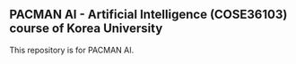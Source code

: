 ## PACMAN AI - Artificial Intelligence (COSE36103) course of Korea University

This repository is for PACMAN AI.
